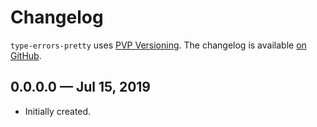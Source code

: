 # Changelog

`type-errors-pretty` uses [PVP Versioning][1].
The changelog is available [on GitHub][2].

## 0.0.0.0 — Jul 15, 2019

* Initially created.

[1]: https://pvp.haskell.org
[2]: https://github.com/chshersh/type-errors-pretty/releases
